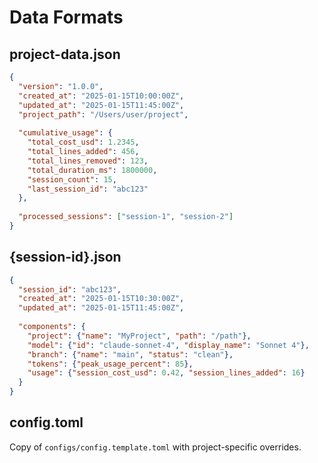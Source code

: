 # Data Formats

## project-data.json
```json
{
  "version": "1.0.0",
  "created_at": "2025-01-15T10:00:00Z",
  "updated_at": "2025-01-15T11:45:00Z",
  "project_path": "/Users/user/project",
  
  "cumulative_usage": {
    "total_cost_usd": 1.2345,
    "total_lines_added": 456,
    "total_lines_removed": 123,
    "total_duration_ms": 1800000,
    "session_count": 15,
    "last_session_id": "abc123"
  },
  
  "processed_sessions": ["session-1", "session-2"]
}
```

## {session-id}.json
```json
{
  "session_id": "abc123",
  "created_at": "2025-01-15T10:30:00Z",
  "updated_at": "2025-01-15T11:45:00Z",
  
  "components": {
    "project": {"name": "MyProject", "path": "/path"},
    "model": {"id": "claude-sonnet-4", "display_name": "Sonnet 4"},
    "branch": {"name": "main", "status": "clean"},
    "tokens": {"peak_usage_percent": 85},
    "usage": {"session_cost_usd": 0.42, "session_lines_added": 16}
  }
}
```

## config.toml
Copy of `configs/config.template.toml` with project-specific overrides.